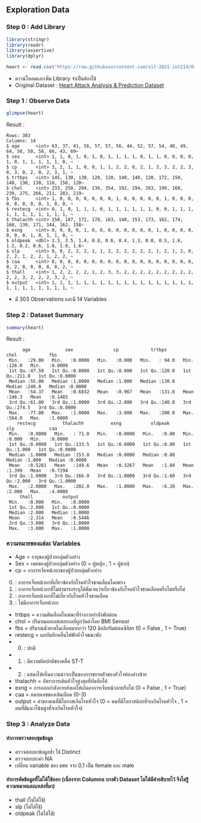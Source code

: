 ## Exploration Data
### Step 0 : Add Library
```r
library(stringr)
library(readr)
library(assertive)
library(dplyr)

heart <- read.csv("https://raw.githubusercontent.com/sit-2021-int214/016_Heart-Attack-Analysis-Prediction-Dataset/b432f56eabee0a2092e7f08f5846b774e0290e21/heart-attack-analysis-prediction-dataset.csv")
```
* ดาวน์โหลดและเพิ่ม Library จำเป็นต้องใช้
* Original Dataset : [Heart Attack Analysis & Prediction Dataset](https://www.kaggle.com/rashikrahmanpritom/heart-attack-analysis-prediction-dataset)
### Step 1 : Observe Data
```r
glimpse(heart)
```
Result :
```
Rows: 303
Columns: 14
$ age      <int> 63, 37, 41, 56, 57, 57, 56, 44, 52, 57, 54, 48, 49, 64, 58, 50, 58, 66, 43, 69~
$ sex      <int> 1, 1, 0, 1, 0, 1, 0, 1, 1, 1, 1, 0, 1, 1, 0, 0, 0, 0, 1, 0, 1, 1, 1, 1, 1, 0, ~
$ cp       <int> 3, 2, 1, 1, 0, 0, 1, 1, 2, 2, 0, 2, 1, 3, 3, 2, 2, 3, 0, 3, 0, 2, 0, 2, 3, 1, ~
$ trtbps   <int> 145, 130, 130, 120, 120, 140, 140, 120, 172, 150, 140, 130, 130, 110, 150, 120~
$ chol     <int> 233, 250, 204, 236, 354, 192, 294, 263, 199, 168, 239, 275, 266, 211, 283, 219~
$ fbs      <int> 1, 0, 0, 0, 0, 0, 0, 0, 1, 0, 0, 0, 0, 0, 1, 0, 0, 0, 0, 0, 0, 0, 0, 1, 0, 0, ~
$ restecg  <int> 0, 1, 0, 1, 1, 1, 0, 1, 1, 1, 1, 1, 1, 0, 0, 1, 1, 1, 1, 1, 1, 1, 1, 1, 1, 1, ~
$ thalachh <int> 150, 187, 172, 178, 163, 148, 153, 173, 162, 174, 160, 139, 171, 144, 162, 158~
$ exng     <int> 0, 0, 0, 0, 1, 0, 0, 0, 0, 0, 0, 0, 0, 1, 0, 0, 0, 0, 0, 0, 0, 1, 0, 1, 1, 0, ~
$ oldpeak  <dbl> 2.3, 3.5, 1.4, 0.8, 0.6, 0.4, 1.3, 0.0, 0.5, 1.6, 1.2, 0.2, 0.6, 1.8, 1.0, 1.6~
$ slp      <int> 0, 0, 2, 2, 2, 1, 1, 2, 2, 2, 2, 2, 2, 1, 2, 1, 2, 0, 2, 2, 1, 2, 2, 1, 2, 2, ~
$ caa      <int> 0, 0, 0, 0, 0, 0, 0, 0, 0, 0, 0, 0, 0, 0, 0, 0, 0, 0, 0, 2, 0, 0, 0, 0, 0, 2, ~
$ thall    <int> 1, 2, 2, 2, 2, 1, 2, 3, 3, 2, 2, 2, 2, 2, 2, 2, 2, 2, 2, 2, 3, 2, 2, 2, 3, 2, ~
$ output   <int> 1, 1, 1, 1, 1, 1, 1, 1, 1, 1, 1, 1, 1, 1, 1, 1, 1, 1, 1, 1, 1, 1, 1, 1, 1, 1, ~
```
* มี 303 Observations และมี 14 Variables

### Step 2 : Dataset Summary
```r
summary(heart)
```
Result :
```
      age             sex               cp            trtbps           chol            fbs        
 Min.   :29.00   Min.   :0.0000   Min.   :0.000   Min.   : 94.0   Min.   :126.0   Min.   :0.0000  
 1st Qu.:47.50   1st Qu.:0.0000   1st Qu.:0.000   1st Qu.:120.0   1st Qu.:211.0   1st Qu.:0.0000  
 Median :55.00   Median :1.0000   Median :1.000   Median :130.0   Median :240.0   Median :0.0000  
 Mean   :54.37   Mean   :0.6832   Mean   :0.967   Mean   :131.6   Mean   :246.3   Mean   :0.1485  
 3rd Qu.:61.00   3rd Qu.:1.0000   3rd Qu.:2.000   3rd Qu.:140.0   3rd Qu.:274.5   3rd Qu.:0.0000  
 Max.   :77.00   Max.   :1.0000   Max.   :3.000   Max.   :200.0   Max.   :564.0   Max.   :1.0000  
    restecg          thalachh          exng           oldpeak          slp             caa        
 Min.   :0.0000   Min.   : 71.0   Min.   :0.0000   Min.   :0.00   Min.   :0.000   Min.   :0.0000  
 1st Qu.:0.0000   1st Qu.:133.5   1st Qu.:0.0000   1st Qu.:0.00   1st Qu.:1.000   1st Qu.:0.0000  
 Median :1.0000   Median :153.0   Median :0.0000   Median :0.80   Median :1.000   Median :0.0000  
 Mean   :0.5281   Mean   :149.6   Mean   :0.3267   Mean   :1.04   Mean   :1.399   Mean   :0.7294  
 3rd Qu.:1.0000   3rd Qu.:166.0   3rd Qu.:1.0000   3rd Qu.:1.60   3rd Qu.:2.000   3rd Qu.:1.0000  
 Max.   :2.0000   Max.   :202.0   Max.   :1.0000   Max.   :6.20   Max.   :2.000   Max.   :4.0000  
     thall           output      
 Min.   :0.000   Min.   :0.0000  
 1st Qu.:2.000   1st Qu.:0.0000  
 Median :2.000   Median :1.0000  
 Mean   :2.314   Mean   :0.5446  
 3rd Qu.:3.000   3rd Qu.:1.0000  
 Max.   :3.000   Max.   :1.0000  
```
### ความหมายของแต่ละ Variables

* Age = อายุของผู้ป่วยกลุ่มตัวอย่าง <int>
* Sex = เพศของผู้ป่วยกลุ่มตัวอย่าง (0 = ผู้หญิง , 1 = ผู้ชาย) <int>
* cp = อาการเจ็บหน้าอกของผู้ป่วยกลุ่มตัวอย่าง      
0. : อาการเจ็บหน้าอกที่เกี่ยวข้องกับโรคหัวใจขาดเลือดโดยตรง
1. : อาการเจ็บหน้าอกที่ไม่สามารถระบุได้ชัดเจนว่าเกี่ยวข้องกับโรคหัวใจขาดเลือดหรือไม่หรือไม่
2. : อาการเจ็บหน้าอกที่ไม่เกี่ยวกับโรคหัวใจขาดเลือด
3. : ไม่มีอาการเจ็บหน้าอก      
* trtbps = ความดันเลือดในขณะที่ร่างกายกำลังพักผ่อน
* chol = ปริมาณคอเลสเตอรอลที่ถูกวัดค่าโดย BMI Sensor
* fbs = ปริมาณน้ำตาลในเลือดมากกว่า 120 มิลลิกรัมต่อเดซิลิตร (0 = False , 1 = True)
* restecg = ผลบันทึกคลื่นไฟฟ้าหัวใจขณะพัก</br>
* 0. : ปกติ
* 1. : มีความผิดปกติของคลื่น ST-T
* 2. : แสดงให้เห็นความน่าจะเป็นของการขยายตัวของหัวใจห้องล่างซ้าย
* thalachh = อัตราการเต้นหัวใจสูงสุดที่บันทึกได้
* exng = การออกกำลังกายส่งผลให้เกิดอาการเจ็บหน้าอกหรือไม่ (0 = False , 1 = True)
* caa = หมายเลขของเส้นเลือด (0-3)
* output = ค่าของคนที่มีโอกาสเกิดโรคหัวใจ (0 = คนที่มีโอกาสน้อยที่จะเกิดโรคหัวใจ , 1 = คนที่มีแนวโน้มสูงที่จะเกิดโรคหัวใจ)

### Step 3 : Analyze Data
      
#### ทำการตรวจสอบชุดข้อมูล
      
* ตรวจสอบหาข้อมูลซ้ำ ใช้ Distinct
* ตรวจสอบหาค่า NA
* เปลี่ยน variable ของ sex จาก 0,1 เป็น female และ male
      
#### ทำการคัดข้อมูลที่ไม่ได้ใช้ออก (เนื่องจาก Columns บางตัว Dataset ไม่ได้มีคำอธิบายไว้ จึงไม่รู้ความหมายและแหล่งที่มา)
      
* thall (ไม่ได้ใช้)
* slp (ไม่ได้ใช้)
* oldpeak (ไม่ได้ใช้)
